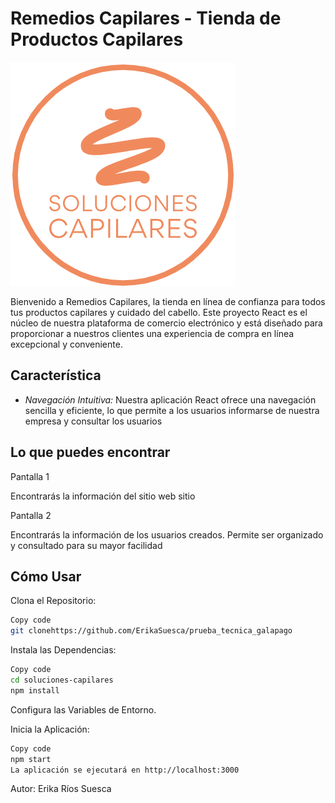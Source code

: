 # Remedios Capilares - Tienda de Productos Capilares

![Texto alternativo](/src/img/Logo_SC.png)

Bienvenido a Remedios Capilares, la tienda en línea de confianza para todos tus productos capilares y cuidado del cabello. Este proyecto React es el núcleo de nuestra plataforma de comercio electrónico y está diseñado para proporcionar a nuestros clientes una experiencia de compra en línea excepcional y conveniente.

## Característica

- *Navegación Intuitiva:* Nuestra aplicación React ofrece una navegación sencilla y eficiente, lo que permite a los usuarios informarse de nuestra empresa y consultar los usuarios

## Lo que puedes encontrar 

Pantalla 1

Encontrarás la información del sitio web sitio

Pantalla 2

Encontrarás la información de los usuarios creados. Permite ser organizado y consultado para su mayor facilidad

## Cómo Usar
Clona el Repositorio:

```bash
Copy code
git clonehttps://github.com/ErikaSuesca/prueba_tecnica_galapago
```

Instala las Dependencias:
```bash
Copy code
cd soluciones-capilares
npm install
```

Configura las Variables de Entorno.


Inicia la Aplicación:

```bash
Copy code
npm start
La aplicación se ejecutará en http://localhost:3000
```

Autor: Erika Ríos Suesca